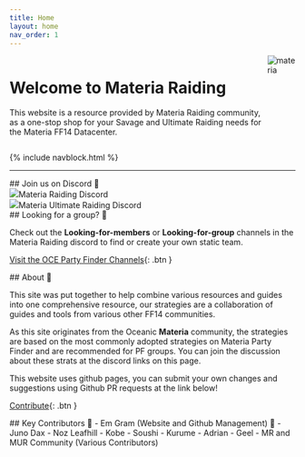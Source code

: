 ```yaml
---
title: Home
layout: home
nav_order: 1
---
```


<div style="display: flex; gap: 0.5em">
    <div>
        <h1>Welcome to Materia Raiding</h1>
        <p>This website is a resource provided by Materia Raiding community, as a one-stop shop for your Savage and Ultimate Raiding needs for the Materia FF14 Datacenter.</p>
    </div>
    <img src="{{ site.baseurl }}/assets/images/icons/materia.webp" alt="materia" style="object-fit: contain;">
</div>

{% include navblock.html %}

---

<div class="homepagesections" markdown="1">
<div class="section" markdown="1">
## Join us on Discord 💬

<div class="discordlinks">
    <div class="navlinkdiscord" onclick="window.open('https://discord.gg/EySn5dRj65')"><img class="discordlogo" src='{{ site.baseurl }}/assets/images/icons/discord-mark-white.svg'/>Materia Raiding Discord</div>
    <div class="navlinkdiscord" onclick="window.open('https://discord.gg/mur')"><img class="discordlogo" src='{{ site.baseurl }}/assets/images/icons/discord-mark-white.svg'/>Materia Ultimate Raiding Discord</div>
</div>
</div>

<div class="section" markdown="1">
## Looking for a group? 🚩

Check out the **Looking-for-members** or **Looking-for-group** channels in the Materia Raiding discord to find or create your own static team.

[Visit the OCE Party Finder Channels](https://discord.gg/EySn5dRj65){: .btn }
</div>

<div class="section" markdown="1">
## About 📜

This site was put together to help combine various resources and guides into one comprehensive resource, our strategies are a collaboration of guides and tools from various other FF14 communities.

As this site originates from the Oceanic **Materia** community, the strategies are based on the most commonly adopted strategies on Materia Party Finder and are recommended for PF groups. You can join the discussion about these strats at the discord links on this page.

This website uses github pages, you can submit your own changes and suggestions using Github PR requests at the link below!

[Contribute](/about){: .btn }
</div>

<div class="section" markdown="1">
## Key Contributors 📝
- Em Gram (Website and Github Management) 🦆
- Juno Dax
- Noz Leafhill
- Kobe
- Soushi
- Kurume
- Adrian
- Geel
- MR and MUR Community (Various Contributors)
</div>

</div>